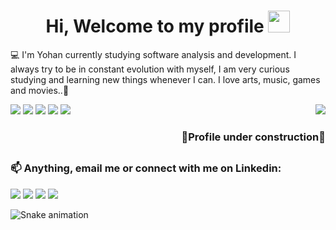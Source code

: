 
 
 <h1 align="center">Hi, Welcome to my profile <img height="35" width="35" src="https://cdn-icons-png.flaticon.com/512/2026/2026506.png"></h1> 

 <p> 💻 I'm Yohan currently studying software analysis and development. I always try to be in constant evolution with myself, I am very curious studying and learning new things whenever I can. I love arts, music, games and movies..🚀  </p>
  
 <img align="right" src="https://user-images.githubusercontent.com/98111590/179828361-fc649bf3-1b69-4e60-b3d9-a3bca695f29a.gif">
  
 <div style="display: inline_block">
   <img src="https://img.shields.io/badge/JavaScript-323330?style=for-the-badge&logo=javascript&logoColor=F7DF1E"/>
   <img src="https://img.shields.io/badge/HTML5-E34F26?style=for-the-badge&logo=html5&logoColor=white"/>
   <img src="https://img.shields.io/badge/CSS3-1572B6?style=for-the-badge&logo=css3&logoColor=white"/>
   <img src="https://img.shields.io/badge/Java-ED8B00?style=for-the-badge&logo=java&logoColor=white"/>
   <img src="https://img.shields.io/badge/Node.js-43853D?style=for-the-badge&logo=node.js&logoColor=white"/>
 </div>
 
<h3 align="right">🚧Profile under construction🚧</h3>
  
 ##
 
 <div> 
   <h3>📫 Anything, email me or connect with me on Linkedin:</h3>
   <a href="https://www.instagram.com/ybz_97/" target="_blank">
    <img src="https://img.shields.io/badge/-Instagram-%23E4405F?style=for-the-badge&logo=instagram&logoColor=white" target="_blank"></a>
   <a href="https://discord.gg/YohanB_97#4222" target="_blank">
    <img src="https://img.shields.io/badge/Discord-7289DA?style=for-the-badge&logo=discord&logoColor=white" target="_blank"></a> 
   <a href = "mailto:yoohbaz@gmail.com">
    <img src="https://img.shields.io/badge/Gmail-D14836?style=for-the-badge&logo=gmail&logoColor=white" target="_blank"></a>
   <a href="https://www.linkedin.com/in/yohan-barboza-8b1609150/" target="_blank">
    <img src="https://img.shields.io/badge/-LinkedIn-%230077B5?style=for-the-badge&logo=linkedin&logoColor=white" target="_blank"></a> 
 </div>



  
 
  ![Snake animation](https://github.com/YohanBZ/YohanBZ/blob/output/github-contribution-grid-snake.svg)
    
    
